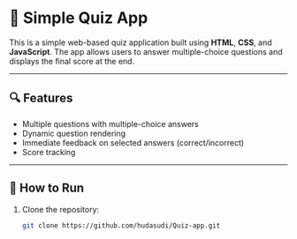 # 🧠 Simple Quiz App

This is a simple web-based quiz application built using **HTML**, **CSS**, and **JavaScript**. The app allows users to answer multiple-choice questions and displays the final score at the end.

---

## 🔍 Features

- Multiple questions with multiple-choice answers
- Dynamic question rendering
- Immediate feedback on selected answers (correct/incorrect)
- Score tracking

---

## 🚀 How to Run

1. Clone the repository:
   ```bash
   git clone https://github.com/hudasudi/Quiz-app.git
